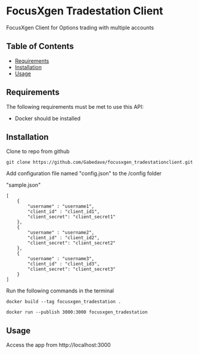 # FocusXgen Tradestation Client

FocusXgen Client for Options trading with multiple accounts

## Table of Contents

- [Requirements](#requirements)
- [Installation](#installation)
- [Usage](#usage)

## Requirements

The following requirements must be met to use this API:

- Docker should be installed

## Installation

Clone to repo from github
```
git clone https://github.com/Gabedave/focusxgen_tradestationclient.git
```

Add configuration file named "config.json" to the /config folder

"sample.json"
```
[
    {
        "username" : "username1",
        "client_id" : "client_id1",
        "client_secret": "client_secret1"
    },
    {
        "username" : "username2",
        "client_id" : "client_id2",
        "client_secret": "client_secret2"
    },
    {
        "username" : "username3",
        "client_id" : "client_id3",
        "client_secret": "client_secret3"
    }
]
```

Run the following commands in the terminal
```
docker build --tag focusxgen_tradestation .  

docker run --publish 3000:3000 focusxgen_tradestation
```

## Usage

Access the app from http://localhost:3000
